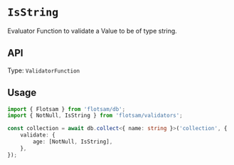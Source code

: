 <!-- @format -->

# `IsString`

Evaluator Function to validate a Value to be of type string.

## API

Type: `ValidatorFunction`

## Usage

```ts
import { Flotsam } from 'flotsam/db';
import { NotNull, IsString } from 'flotsam/validators';

const collection = await db.collect<{ name: string }>('collection', {
    validate: {
        age: [NotNull, IsString],
    },
});
```
